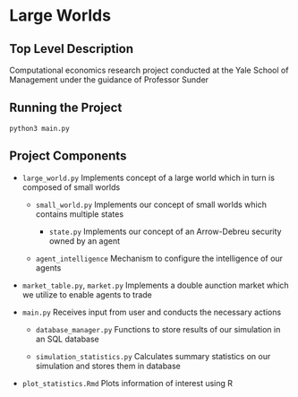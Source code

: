 # Large Worlds

## Top Level Description
Computational economics research project conducted at the Yale School of Management under the guidance of Professor Sunder

## Running the Project
```
python3 main.py
```

## Project Components

* `large_world.py` Implements concept of a large world which in turn is composed of small worlds

  * `small_world.py` Implements our concept of small worlds which contains multiple states

    * `state.py` Implements our concept of an Arrow-Debreu security owned by an agent

  * `agent_intelligence` Mechanism to configure the intelligence of our agents

* `market_table.py`, `market.py` Implements a double aunction market which we utilize to enable agents to trade

* `main.py` Receives input from user and conducts the necessary actions

  * `database_manager.py` Functions to store results of our simulation in an SQL database

  * `simulation_statistics.py` Calculates summary statistics on our simulation and stores them in database

* `plot_statistics.Rmd` Plots information of interest using R
